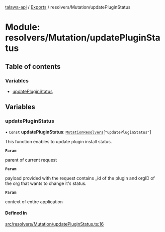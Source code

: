 [talawa-api](../README.md) / [Exports](../modules.md) / resolvers/Mutation/updatePluginStatus

# Module: resolvers/Mutation/updatePluginStatus

## Table of contents

### Variables

- [updatePluginStatus](resolvers_Mutation_updatePluginStatus.md#updatepluginstatus)

## Variables

### updatePluginStatus

• `Const` **updatePluginStatus**: [`MutationResolvers`](types_generatedGraphQLTypes.md#mutationresolvers)[``"updatePluginStatus"``]

This function enables to update plugin install status.

**`Param`**

parent of current request

**`Param`**

payload provided with the request contains _id of the plugin and orgID of the org that wants to change it's status.

**`Param`**

context of entire application

#### Defined in

[src/resolvers/Mutation/updatePluginStatus.ts:16](https://github.com/PalisadoesFoundation/talawa-api/blob/e7d3a46/src/resolvers/Mutation/updatePluginStatus.ts#L16)
